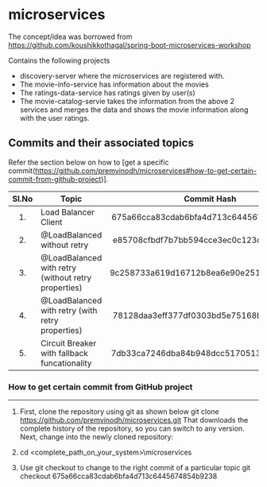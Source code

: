 <!-- 
	https://docs.github.com/en/github/writing-on-github/getting-started-with-writing-and-formatting-on-github/basic-writing-and-formatting-syntax#hiding-content-with-comments 
	https://github.com/adam-p/markdown-here/wiki/Markdown-Cheatsheet#tables
-->
# microservices
The concept/idea was borrowed from https://github.com/koushikkothagal/spring-boot-microservices-workshop

Contains the following projects
- discovery-server where the microservices are registered with.
- The movie-info-service has information about the movies
- The ratings-data-service has ratings given by user(s)
- The movie-catalog-servie takes the information from the above 2 services and merges the data and shows the movie information along with the user ratings.

Commits and their associated topics 
-----------------------------------
Refer the section below on how to [get a specific commit(https://github.com/premvinodh/microservices#how-to-get-certain-commit-from-github-project)].

| Sl.No		| Topic                                       				| Commit Hash           								|
|:---------:|-----------------------------------------------------------|:-----------------------------------------------------:|
| 	1.		| Load Balancer Client      								| 675a66cca83cdab6bfa4d713c6445674854b9238				|
|	2.		| @LoadBalanced without retry      							| e85708cfbdf7b7bb594cce3ec0c123d320c80655				|
|	3.		| @LoadBalanced with retry (without retry properties)     	| 9c258733a619d16712b8ea6e90e2518233c76eb8				|
|	4.		| @LoadBalanced with retry (with retry properties)     		| 78128daa3eff377df0303bd5e75168b0d5d83620				|
|	5.		| Circuit Breaker with fallback funcationality			    | 7db33ca7246dba84b948dcc517051395f2c5bd85				|

### How to get certain commit from GitHub project
------------------------------------------------
1. First, clone the repository using git as shown below
git clone https://github.com/premvinodh/microservices.git
That downloads the complete history of the repository, so you can switch to any version. Next, change into the newly cloned repository:

2. cd <complete_path_on_your_system>\microservices

3. Use git checkout <COMMIT> to change to the right commit of a particular topic
git checkout 675a66cca83cdab6bfa4d713c6445674854b9238
